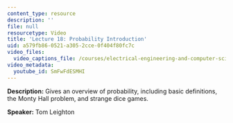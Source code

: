 ```yaml
---
content_type: resource
description: ''
file: null
resourcetype: Video
title: 'Lecture 18: Probability Introduction'
uid: a579fb86-0521-a305-2cce-0f404f80fc7c
video_files:
  video_captions_file: /courses/electrical-engineering-and-computer-science/6-042j-mathematics-for-computer-science-fall-2010/video-lectures/lecture-18-probability-introduction/SmFwFdESMHI.vtt
video_metadata:
  youtube_id: SmFwFdESMHI
---
```


**Description:** Gives an overview of probability, including basic definitions, the Monty Hall problem, and strange dice games.

**Speaker:** Tom Leighton